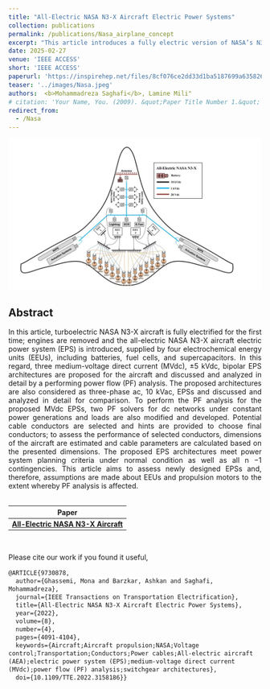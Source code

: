```yaml
---
title: "All-Electric NASA N3-X Aircraft Electric Power Systems"
collection: publications
permalink: /publications/Nasa_airplane_concept
excerpt: "This article introduces a fully electric version of NASA’s N3-X aircraft powered by four electrochemical energy units. It proposes and analyzes three medium-voltage DC and AC power system architectures using modified power flow solvers, evaluates cable conductors based on aircraft dimensions, and confirms the systems meet planning criteria under normal and contingency conditions."
date: 2025-02-27
venue: 'IEEE ACCESS'
short: 'IEEE ACCESS'
paperurl: 'https://inspirehep.net/files/8cf076ce2dd33d1ba5187699a6358261'
teaser: '../images/Nasa.jpeg'
authors:  <b>Mohammadreza Saghafi</b>, Lamine Mili"
# citation: 'Your Name, You. (2009). &quot;Paper Title Number 1.&quot; <i>Journal 1</i>. 1(1).'
redirect_from: 
  - /Nasa
---
```


<p style="text-align:center;">
<img src="../images/Nasa.jpeg" width="800">
</p>

## Abstract
<div style="text-align: justify"> In this article, turboelectric NASA N3-X aircraft is fully electrified for the first time; engines are removed and the all-electric NASA N3-X aircraft electric power system (EPS) is introduced, supplied by four electrochemical energy units (EEUs), including batteries, fuel cells, and supercapacitors. In this regard, three medium-voltage direct current (MVdc), ±5 kVdc, bipolar EPS architectures are proposed for the aircraft and discussed and analyzed in detail by a performing power flow (PF) analysis. The proposed architectures are also considered as three-phase ac, 10 kVac, EPSs and discussed and analyzed in detail for comparison. To perform the PF analysis for the proposed MVdc EPSs, two PF solvers for dc networks under constant power generations and loads are also modified and developed. Potential cable conductors are selected and hints are provided to choose final conductors; to assess the performance of selected conductors, dimensions of the aircraft are estimated and cable parameters are calculated based on the presented dimensions. The proposed EPS architectures meet power system planning criteria under normal condition as well as all n −1 contingencies. This article aims to assess newly designed EPSs and, therefore, assumptions are made about EEUs and propulsion motors to the extent whereby PF analysis is affected.</div>
<br>

| Paper                                         
|---------------------------------------------------------------------------------------------------------|
| [**All-Electric NASA N3-X Aircraft**](https://ieeexplore.ieee.org/abstract/document/9730878) |

<br>

Please cite our work if you found it useful,

```
@ARTICLE{9730878,
  author={Ghassemi, Mona and Barzkar, Ashkan and Saghafi, Mohammadreza},
  journal={IEEE Transactions on Transportation Electrification}, 
  title={All-Electric NASA N3-X Aircraft Electric Power Systems}, 
  year={2022},
  volume={8},
  number={4},
  pages={4091-4104},
  keywords={Aircraft;Aircraft propulsion;NASA;Voltage control;Transportation;Conductors;Power cables;All-electric aircraft (AEA);electric power system (EPS);medium-voltage direct current (MVdc);power flow (PF) analysis;switchgear architectures},
  doi={10.1109/TTE.2022.3158186}}
```
